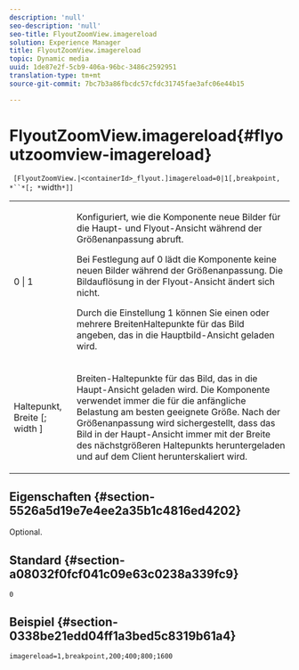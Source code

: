 ```yaml
---
description: 'null'
seo-description: 'null'
seo-title: FlyoutZoomView.imagereload
solution: Experience Manager
title: FlyoutZoomView.imagereload
topic: Dynamic media
uuid: 1de87e2f-5cb9-406a-96bc-3486c2592951
translation-type: tm+mt
source-git-commit: 7bc7b3a86fbcdc57cfdc31745fae3afc06e44b15

---
```



# FlyoutZoomView.imagereload{#flyoutzoomview-imagereload}

` [FlyoutZoomView.|<containerId>_flyout.]imagereload=0|1[,breakpoint, *``*[; *`width`*]]`

<table id="table_42CA0074AD7C4F0D9FC81E9FCB0591C0"> 
 <tbody> 
  <tr> 
   <td colname="col1"> <p> <span class="codeph"> 0 | 1 </span> </p> </td> 
   <td colname="col2"> <p> Konfiguriert, wie die Komponente neue Bilder für die Haupt- und Flyout-Ansicht während der Größenanpassung abruft. </p> <p>Bei Festlegung auf <span class="codeph"> 0 </span>lädt die Komponente keine neuen Bilder während der Größenanpassung. Die Bildauflösung in der Flyout-Ansicht ändert sich nicht. </p> <p>Durch die Einstellung <span class="codeph"> 1 </span> können Sie einen oder mehrere BreitenHaltepunkte für das Bild angeben, das in die Hauptbild-Ansicht geladen wird. </p> </td> 
  </tr> 
  <tr> 
   <td colname="col1"> <p> <span class="codeph"> Haltepunkt, <span class="varname"> Breite </span>[; <span class="varname"> width </span>] </span> </p> </td> 
   <td colname="col2"> <p> Breiten-Haltepunkte für das Bild, das in die Haupt-Ansicht geladen wird. Die Komponente verwendet immer die für die anfängliche Belastung am besten geeignete Größe. Nach der Größenanpassung wird sichergestellt, dass das Bild in der Haupt-Ansicht immer mit der Breite des nächstgrößeren Haltepunkts heruntergeladen und auf dem Client herunterskaliert wird. </p> </td> 
  </tr> 
 </tbody> 
</table>

## Eigenschaften {#section-5526a5d19e7e4ee2a35b1c4816ed4202}

Optional.

## Standard {#section-a08032f0fcf041c09e63c0238a339fc9}

`0`

## Beispiel {#section-0338be21edd04ff1a3bed5c8319b61a4}

`imagereload=1,breakpoint,200;400;800;1600`
